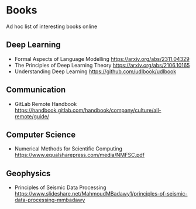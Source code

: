 # Books
Ad hoc list of interesting books online

## Deep Learning
- Formal Aspects of Language Modelling https://arxiv.org/abs/2311.04329
- The Principles of Deep Learning Theory https://arxiv.org/abs/2106.10165
- Understanding Deep Learning https://github.com/udlbook/udlbook

## Communication
- GitLab Remote Handbook https://handbook.gitlab.com/handbook/company/culture/all-remote/guide/

## Computer Science
- Numerical Methods for Scientific Computing https://www.equalsharepress.com/media/NMFSC.pdf

## Geophysics
- Principles of Seismic Data Processing https://www.slideshare.net/MahmoudMBadawy1/principles-of-seismic-data-processing-mmbadawy

